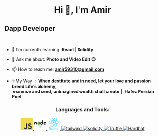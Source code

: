 <h1 align="center">Hi 👋, I'm Amir</h1>
<h2 align="left">Dapp Developer</h2>
</br>

- 🌱 I’m currently learning :**React | Solidity**

- 💬 Ask me about: **Photo and Video Edit 😉**

- 📫 How to reach me: **amir59310@gmail.com**

- ✨My Way &nbsp;:&nbsp;  **When destitute and in need, let your love and passion breed Life’s alchemy,  <br>&nbsp;essence and seed, unimagined wealth shall create&nbsp;&nbsp;|&nbsp; Hafez Persian Poet**

<p align="left">
</p>

<h3 align="center">Languages and Tools:</h3>

<p align="center" > <a href="https://developer.mozilla.org/en-US/docs/Web/JavaScript" target="_blank" rel="noreferrer"> <img src="https://raw.githubusercontent.com/devicons/devicon/master/icons/javascript/javascript-original.svg" alt="javascript" width="40" height="40"/> </a> <a href="https://nodejs.org" target="_blank" rel="noreferrer"> <img src="https://raw.githubusercontent.com/devicons/devicon/master/icons/nodejs/nodejs-original-wordmark.svg" alt="nodejs" width="40" height="40"/> </a> <a href="https://reactjs.org/" target="_blank" rel="noreferrer"> <img src="https://raw.githubusercontent.com/devicons/devicon/master/icons/react/react-original-wordmark.svg" alt="react" width="40" height="40"/> </a> <a href="https://tailwindcss.com/" target="_blank" rel="noreferrer"> <img src="https://www.vectorlogo.zone/logos/tailwindcss/tailwindcss-icon.svg" alt="tailwind" width="40" height="40"/> </a> <a href="https://soliditylang.org/" target="_blank" rel="noreferrer"> <img src="https://www.svgrepo.com/show/374088/solidity.svg" alt="solidity" width="40" height="40"/> </a> <a href="https://trufflesuite.com/" target="_blank" rel="noreferrer"> <img src="https://seeklogo.com/images/T/truffle-logo-2DC7EBABF2-seeklogo.com.png" alt="Truffle" width="38" height="38"/> </a> <a href="https://hardhat.org/" target="_blank" rel="noreferrer"> <img src="https://101blockchains.com/wp-content/uploads/2022/08/hardhat-1-150x150.png" alt="Hardhat" width="42" height="42"/> </a></p>
